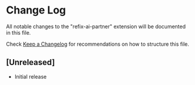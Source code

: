 # Change Log

All notable changes to the "refix-ai-partner" extension will be documented in this file.

Check [Keep a Changelog](http://keepachangelog.com/) for recommendations on how to structure this file.

## [Unreleased]

- Initial release